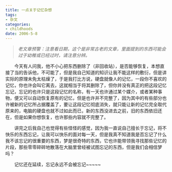 ```yaml
---
title: 一点关于记忆杂想
tags:
- 杂文
categories:
- childhoods
date: 2006-5-8
---
```


> *老文章预警：注意看日期，这个是非常古老的文章，里面提到的东西可能会过于幼稚或已经过时，请注意分辨。*

　　今天有人问我，他不小心把东西删除了（非回收站），是否能够恢复，本想直接了当的告诉他，不可能了，但是我自己知道的知识让我不能这样的敷衍，但是讲实际的原理未免太枯燥了，于是我打比方说，硬盘就像人的记忆，一段你不喜欢的记忆，你也许会叫它离去，这就相当于将其删除了，但你并没有真正的把这段记忆忘记，忘记的也许只是这段记忆的名称，有一天也许通过某个媒介，或者某种事物，便又可以自动恢复原有的记忆，但是也许并不完整了，因为其中的有些部分也许被新的记忆所占据覆盖了，要让这段记忆彻底消失，就只能让新的记忆完全取代原来的，电脑的硬盘也就不过如此而已，新的东西没进去之前，旧的东西依旧还在，但是如果你想恢复，也许那些内容就不完整了。

　　讲完之后我自己也觉得有些怪怪的感觉，因为我一直说自己擅长于忘记，将不快乐的东西忘记，让我可以快乐的面对每一天，但是我真不知道我是否忘记了什么我不该忘记的很重要的东西，梦是很奇特的东西，它也许能带领我寻找那些记忆的片段，那些零零碎碎地散落在大脑里曾经被试图忘记的东西，但是我们会相信梦吗？

　　记忆还在延续，忘记永远不会被忘记~~~~~

